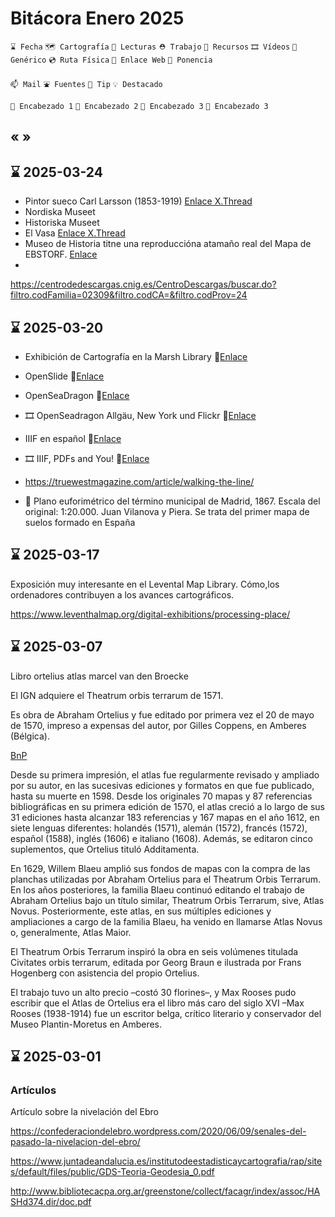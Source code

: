 # Bitácora Enero 2025

`⌛️ Fecha` `🗺️ Cartografía` `👀 Lecturas` `⛑️ Trabajo` `🧰 Recursos` `🎞️ Vídeos` `🍊 Genérico` `💿 Ruta Física` `🔗 Enlace Web` `🎤 Ponencia`

`📫 Mail` `⛲️ Fuentes` `💊 Tip` `💡 Destacado` 

`🍉 Encabezado 1`  `🥝 Encabezado 2` `🥕 Encabezado 3` `🍋 Encabezado 3`

« »
---
## ⌛️ 2025-03-24

* Pintor sueco Carl Larsson (1853-1919) [Enlace X.Thread](https://x.com/TheValkyriesVig/status/1856410902733697288)
* Nordiska Museet
* Historiska Museet
* El Vasa [Enlace X.Thread](https://x.com/TheValkyriesVig/status/1822207061335101539)
* Museo de Historia titne una reproduccióna atamaño real del Mapa de EBSTORF. [Enlace](https://x.com/TheValkyriesVig/status/1621255445116502021)
* 



https://centrodedescargas.cnig.es/CentroDescargas/buscar.do?filtro.codFamilia=02309&filtro.codCA=&filtro.codProv=24




## ⌛️ 2025-03-20

* Exhibición de Cartografía en la Marsh Library 🔗[Enlace](https://web.marshlibrary.ie/digi2/exhibits/show/maps)
* OpenSlide 🔗[Enlace](https://openslide.org/)
* OpenSeaDragon 🔗[Enlace](https://openseadragon.github.io/)
* 🎞️ OpenSeadragon Allgäu, New York und Flickr 🔗[Enlace](https://www.youtube.com/watch?v=WpFh69-alFo)
* IIIF en español 🔗[Enlace](https://github.com/estebangarcia2018/awesome-iiif-spanish#servidores-de-im%C3%A1genes)
* 🎞️ IIIF, PDFs and You! 🔗[Enlace](https://www.youtube.com/watch?v=i0OpP20djqo&t=1s)
* https://truewestmagazine.com/article/walking-the-line/

* 🎂 Plano euforimétrico del término municipal de Madrid, 1867. Escala del original: 1:20.000. Juan Vilanova y Piera. Se trata del primer mapa de suelos formado en España


## ⌛️ 2025-03-17

Exposición muy interesante en el Levental Map Library. Cómo,los ordenadores contribuyen a los avances cartográficos.

https://www.leventhalmap.org/digital-exhibitions/processing-place/



## ⌛️ 2025-03-07

Libro ortelius atlas marcel van den Broecke

El IGN adquiere el Theatrum orbis terrarum de 1571.

Es obra de Abraham Ortelius y fue editado por primera vez el 20 de mayo de 1570, impreso a expensas del autor, por Gilles Coppens, en Amberes (Bélgica). 

[BnP](https://permalinkbnd.bnportugal.gov.pt/records/item/14388-theatrum-orbis-terrarum)

Desde su primera impresión, el atlas fue regularmente revisado y ampliado por su autor, en las sucesivas ediciones y formatos en que fue publicado, hasta su muerte en 1598. Desde los originales 70 mapas y 87 referencias bibliográficas en su primera edición de 1570, el atlas creció a lo largo de sus 31 ediciones hasta alcanzar 183 referencias y 167 mapas en el año 1612, en siete lenguas diferentes: holandés (1571), alemán (1572), francés (1572), español (1588), inglés (1606) e italiano (1608). Además, se editaron cinco suplementos, que Ortelius tituló Additamenta.

En 1629, Willem Blaeu amplió sus fondos de mapas con la compra de las
planchas utilizadas por Abraham Ortelius para el Theatrum Orbis Terrarum.
En los años posteriores, la familia Blaeu continuó editando el trabajo de Abraham Ortelius bajo un título similar, Theatrum Orbis Terrarum, sive, Atlas
Novus. Posteriormente, este atlas, en sus múltiples ediciones y ampliaciones a
cargo de la familia Blaeu, ha venido en llamarse Atlas Novus o, generalmente,
Atlas Maior.

El Theatrum Orbis Terrarum inspiró la obra en seis volúmenes titulada Civitates orbis terrarum, editada por Georg Braun e ilustrada por Frans Hogenberg con asistencia del propio Ortelius. 

El trabajo tuvo un alto precio –costó 30 florines–, y Max Rooses pudo escribir que el Atlas de Ortelius era el libro más caro del siglo XVI –Max Rooses (1938-1914) fue un escritor belga, crítico literario y conservador del Museo Plantin-Moretus en Amberes.




## ⌛️ 2025-03-01

### Artículos


Artículo sobre la nivelación del Ebro

https://confederaciondelebro.wordpress.com/2020/06/09/senales-del-pasado-la-nivelacion-del-ebro/

https://www.juntadeandalucia.es/institutodeestadisticaycartografia/rap/sites/default/files/public/GDS-Teoria-Geodesia_0.pdf

http://www.bibliotecacpa.org.ar/greenstone/collect/facagr/index/assoc/HASHd374.dir/doc.pdf

